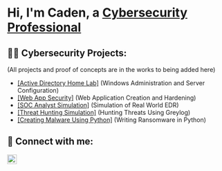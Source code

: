 <h1>Hi, I'm Caden, a <a href="https://www.linkedin.com/in/caden-whitley/">Cybersecurity Professional</a></h1>

<h2>👨‍💻 Cybersecurity Projects:</h2>

(All projects and proof of concepts are in the works to being added here)
- [[Active Directory Home Lab]](https://github.com/cadengh/LABURL) (Windows Administration and Server Configuration)
- [[Web App Security]](https://github.com/cadengh/WEBAPP) (Web Application Creation and Hardening)
- [[SOC Analyst Simulation]](https://github.com/CadenGH/SOC-Analyst-Simulation) (Simulation of Real World EDR)
- [[Threat Hunting Simulation]](https://github.com/cadengh/Threat) (Hunting Threats Using Greylog)
- [[Creating Malware Using Python]](https://github.com/cadengh/PythonMalware) (Writing Ransomware in Python)

<h2> 🤳 Connect with me:</h2>

[<img align="left" alt="CadenWhitley | LinkedIn" width="22px" src="https://cdn.jsdelivr.net/npm/simple-icons@v3/icons/linkedin.svg" />][linkedin]

[linkedin]: https://www.linkedin.com/in/caden-whitley/

<!--

Here are some ideas to get you started:

- 🔭 I’m currently working on ...
- 🌱 I’m currently learning ...
- 👯 I’m looking to collaborate on ...
- 🤔 I’m looking for help with ...
- 💬 Ask me about ...
- 📫 How to reach me: ...
- 😄 Pronouns: ...
- ⚡ Fun fact: ...
-->
